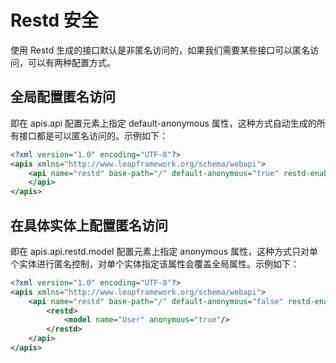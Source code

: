 # Restd 安全

使用 Restd 生成的接口默认是非匿名访问的，如果我们需要某些接口可以匿名访问，可以有两种配置方式。

## 全局配置匿名访问

即在 apis.api 配置元素上指定 default-anonymous 属性，这种方式自动生成的所有接口都是可以匿名访问的。示例如下：

```xml
<?xml version="1.0" encoding="UTF-8"?>
<apis xmlns="http://www.leapframework.org/schema/webapi">
    <api name="restd" base-path="/" default-anonymous="true" restd-enabled="true">
    </api>
</apis>
```

## 在具体实体上配置匿名访问

即在 apis.api.restd.model 配置元素上指定 anonymous 属性，这种方式只对单个实体进行匿名控制，对单个实体指定该属性会覆盖全局属性。示例如下：

```xml
<?xml version="1.0" encoding="UTF-8"?>
<apis xmlns="http://www.leapframework.org/schema/webapi">
    <api name="restd" base-path="/" default-anonymous="false" restd-enabled="true">
        <restd>
            <model name="User" anonymous="true"/>
        </restd>
    </api>
</apis>
```


